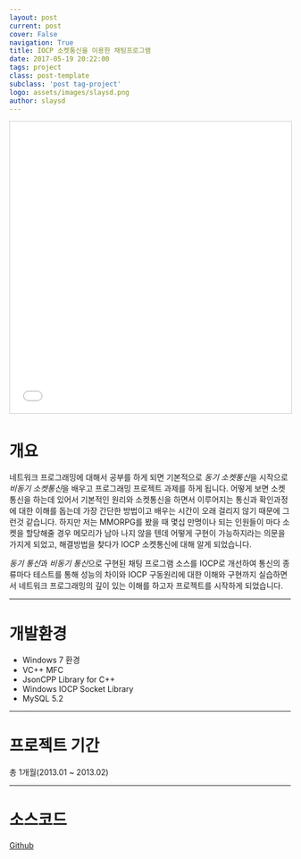```yaml
---
layout: post
current: post
cover: False
navigation: True
title: IOCP 소켓통신을 이용한 채팅프로그램
date: 2017-05-19 20:22:00
tags: project
class: post-template
subclass: 'post tag-project'
logo: assets/images/slaysd.png
author: slaysd
---
```

<iframe src="//www.slideshare.net/slideshow/embed_code/key/Bhm7gKPLJQLIuJ" width="640" height="522" frameborder="0" marginwidth="0" marginheight="0" scrolling="no" style="border:1px solid #CCC; border-width:1px; margin-bottom:5px; max-width: 100%;" allowfullscreen> </iframe>

# 개요
네트워크 프로그래밍에 대해서 공부를 하게 되면 기본적으로 *동기 소켓통신*을 시작으로 *비동기 소켓통신*을 배우고 프로그래밍 프로젝트 과제를 하게 됩니다. 어떻게 보면 소켓통신을 하는데 있어서
기본적인 원리와 소켓통신을 하면서 이루어지는 통신과 확인과정에 대한 이해를 돕는데 가장 간단한 방법이고 배우는 시간이 오래 걸리지 않기 때문에 그런것 같습니다. 하지만 저는 MMORPG를 봤을 때
몇십 만명이나 되는 인원들이 마다 소켓을 할당해줄 경우 메모리가 남아 나지 않을 텐데 어떻게 구현이 가능하지라는 의문을 가지게 되었고, 해결방법을 찾다가 IOCP 소켓통신에 대해 알게 되었습니다.

*동기 통신*과 *비동기 통신*으로 구현된 채팅 프로그램 소스를 IOCP로 개선하여 통신의 종류마다 테스트를 통해 성능의 차이와 IOCP 구동원리에 대한 이해와 구현까지 실습하면서 네트워크 프로그래밍의
깊이 있는 이해를 하고자 프로젝트를 시작하게 되었습니다.
* * *
# 개발환경
  * Windows 7 환경
  * VC++ MFC
  * JsonCPP Library for C++
  * Windows IOCP Socket Library
  * MySQL 5.2

* * *
# 프로젝트 기간
총 1개월(2013.01 ~ 2013.02)
* * *
# 소스코드
<div markdown="0"><a href="https://github.com/jinh574/cpp-iocpchat" class="btn btn-info">Github</a></div>